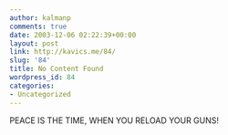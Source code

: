```yaml
---
author: kalmanp
comments: true
date: 2003-12-06 02:22:39+00:00
layout: post
link: http://kavics.me/84/
slug: '84'
title: No Content Found
wordpress_id: 84
categories:
- Uncategorized
---
```


PEACE IS THE TIME, WHEN YOU RELOAD YOUR GUNS!
